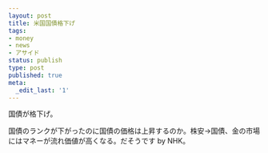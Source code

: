 ```yaml
---
layout: post
title: 米国国債格下げ
tags:
- money
- news
- アサイド
status: publish
type: post
published: true
meta:
  _edit_last: '1'
---
```

国債が格下げ。

国債のランクが下がったのに国債の価格は上昇するのか。株安-&gt;国債、金の市場にはマネーが流れ価値が高くなる。だそうです by NHK。
